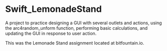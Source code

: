 # Swift_LemonadeStand

A project to practice designing a GUI with several outlets and actions, using the arc4random_unform function, performing basic calculations, and updating the GUI in response to user action.

This was the Lemonade Stand assignment located at bitfountain.io.
